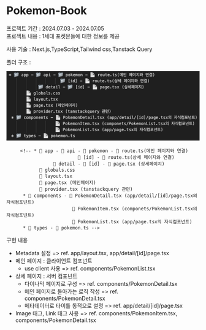 # Pokemon-Book

프로젝트 기간 : 2024.07.03 - 2024.07.05  
프로젝트 내용 : 1세대 포켓몬들에 대한 정보를 제공

사용 기술 : Next.js,TypeScript,Tailwind css,Tanstack Query

폴더 구조 :

![Folder Structure](/public/pokemon-book.png)

         <!-- * 📁 app - 📁 api - 📁 pokemon - 📄 route.ts(메인 페이지와 연결)
                              📁 [id] - 📄 route.ts(상세 페이지와 연결)
                     📁 detail - 📁 [id] - 📄 page.tsx (상세페이지)
                📄 globals.css
                📄 layout.tsx
                📄 page.tsx (메인페이지)
                📄 provider.tsx (tanstackquery 관련)
          * 📁 components - 📄 PokemonDetail.tsx (app/detail/[id]/page.tsx의 자식컴포넌트)
                            📄 PokemonItem.tsx (componets/PokemonList.tsx의 자식컴포넌트)
                            📄 PokemonList.tsx (app/page.tsx의 자식컴포넌트)
          * 📁 types - 📄 pokemon.ts -->

구현 내용

- Metadata 설정 => ref. app/layout.tsx, app/detail/[id]/page.tsx
- 메인 페이지 : 클라이언트 컴포넌트
  - use client 사용 => ref. components/PokemonList.tsx
- 상세 페이지 : 서버 컴포넌트
  - 다이나믹 페이지로 구성 => ref. components/PokemonDetail.tsx
  - 메인 페이지로 돌아가는 로직 작성 => ref. components/PokemonDetail.tsx
  - 메타데이터로 타이틀 동적으로 설정 => ref. app/detail/[id]/page.tsx
- Image 태그, Link 태그 사용 => ref. components/PokemonItem.tsx, components/PokemonDetail.tsx
